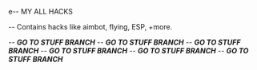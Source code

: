 e-- MY ALL HACKS

-- Contains hacks like aimbot, flying, ESP, +more.

-- ***GO TO STUFF BRANCH***
-- ***GO TO STUFF BRANCH***
-- ***GO TO STUFF BRANCH***
-- ***GO TO STUFF BRANCH***
-- ***GO TO STUFF BRANCH***
-- ***GO TO STUFF BRANCH***

